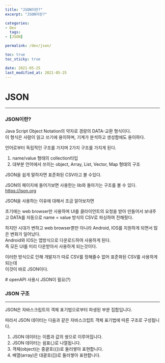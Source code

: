 ```yaml
---
title: "JSON이란?"
excerpt: "JSON이란?"

categories:
- Dev
  tags:
- [JSON]

permalink: /dev/json/

toc: true
toc_sticky: true

date: 2021-05-25
last_modified_at: 2021-05-25
---
```


# JSON
---
### JSON이란?

Java Script Object Notation의 약자로 경량의 DATA-교환 형식이다.  
이 형식은 사람이 읽고 쓰기에 용이하며, 기계가 분석하고 생성함에도 용이하다.

언어로부터 독립적인 구조를 가지며 2가지 구조를 가지게 된다.
1. name/value 형태의 collection타입
2. 대부분 언어에서 쓰이는 object, Array, List, Vector, Map 형태의 구조

JSON을 쉽게 말하자면 표준화된 CSV라고 볼 수있다.

JSON의 페이지에 들어가보면 사용한는 lib와 돌아가는 구조를 볼 수 있다.  
https://json.org

JSON을 사용하는 이유에 대해서 조금 알아보자면  

초기에는 web browser만 사용하며 UI를 클라이언트의 요청을 받아 만들어서 보내주고 DATA를 자동으로 name = value 방식의 CSV로 파싱하여 전해줬다.

하지만 시대가 변하고 web browser뿐만 아니라 Android, IOS를 지원하게 되면서 많은 변화가 일어났다.  
Android와 IOS는 앱방식으로 다운로드하여 사용하게 된다.  
즉 모든 UI를 미리 다운받아서 사용하게 되는것이다.  

이러한 방식으로 인해 개발자가 따로 CSV를 정해줄수 없어 표준화된 CSV를 사용하게 되는데  
이것이 바로 JSON이다.

\# openAPI 사용시 JSON이 필요(?)

### JSON 구조
---
JSON은 자바스크립트의 객체 표기법으로부터 파생된 부분 집합입니다.

따라서 JSON 데이터는 다음과 같은 자바스크립트 객체 표기법에 따른 구조로 구성됩니다.

1. JSON 데이터는 이름과 값의 쌍으로 이루어집니다.
2. JSON 데이터는 쉼표(,)로 나열됩니다.
3. 객체(object)는 중괄호({})로 둘러쌓아 표현합니다.
4. 배열(array)은 대괄호([])로 둘러쌓아 표현합니다.



